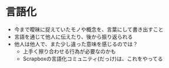 # 言語化

- 今まで曖昧に捉えていたモノや概念を、言葉にして書き出すこと
- 言語を通じて他人に伝えたり、後から振り返られる
- 他人は他人で、また少し違った意味を感じるのでは？
  - 上手く擦り合わせる行為が必要なのかも
  - Scrapboxの言語化コミュニティ(だっけ)は、これをやってる
